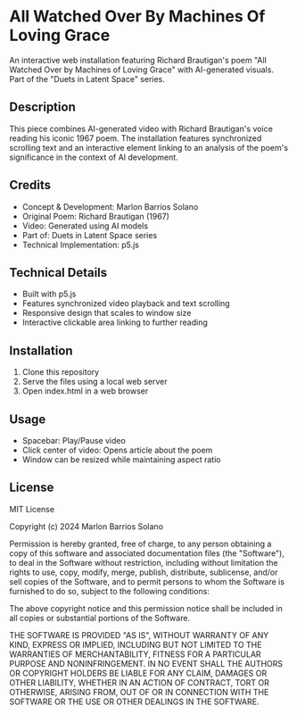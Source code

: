 # All Watched Over By Machines Of Loving Grace

An interactive web installation featuring Richard Brautigan's poem "All Watched Over by Machines of Loving Grace" with AI-generated visuals. Part of the "Duets in Latent Space" series.

## Description
This piece combines AI-generated video with Richard Brautigan's voice reading his iconic 1967 poem. The installation features synchronized scrolling text and an interactive element linking to an analysis of the poem's significance in the context of AI development.

## Credits
- Concept & Development: Marlon Barrios Solano
- Original Poem: Richard Brautigan (1967)
- Video: Generated using AI models
- Part of: Duets in Latent Space series
- Technical Implementation: p5.js

## Technical Details
- Built with p5.js
- Features synchronized video playback and text scrolling
- Responsive design that scales to window size
- Interactive clickable area linking to further reading

## Installation
1. Clone this repository
2. Serve the files using a local web server
3. Open index.html in a web browser

## Usage
- Spacebar: Play/Pause video
- Click center of video: Opens article about the poem
- Window can be resized while maintaining aspect ratio

## License
MIT License

Copyright (c) 2024 Marlon Barrios Solano

Permission is hereby granted, free of charge, to any person obtaining a copy
of this software and associated documentation files (the "Software"), to deal
in the Software without restriction, including without limitation the rights
to use, copy, modify, merge, publish, distribute, sublicense, and/or sell
copies of the Software, and to permit persons to whom the Software is
furnished to do so, subject to the following conditions:

The above copyright notice and this permission notice shall be included in all
copies or substantial portions of the Software.

THE SOFTWARE IS PROVIDED "AS IS", WITHOUT WARRANTY OF ANY KIND, EXPRESS OR
IMPLIED, INCLUDING BUT NOT LIMITED TO THE WARRANTIES OF MERCHANTABILITY,
FITNESS FOR A PARTICULAR PURPOSE AND NONINFRINGEMENT. IN NO EVENT SHALL THE
AUTHORS OR COPYRIGHT HOLDERS BE LIABLE FOR ANY CLAIM, DAMAGES OR OTHER
LIABILITY, WHETHER IN AN ACTION OF CONTRACT, TORT OR OTHERWISE, ARISING FROM,
OUT OF OR IN CONNECTION WITH THE SOFTWARE OR THE USE OR OTHER DEALINGS IN THE
SOFTWARE. 